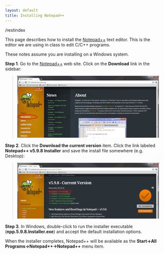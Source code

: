 ```yaml
---
layout: default
title: Installing Notepad++
---
```


/restindex

This page describes how to install the [Notepad++](http://notepad-plus-plus.org) text editor. This is the editor we are using in class to edit C/C++ programs.

These notes assume you are installing on a Windows system.

**Step 1**. Go to the [Notepad++](http://notepad-plus-plus.org) web site. Click on the **Download** link in the sidebar:

> ![image](images/nppStep1.png)

**Step 2**. Click the **Download the current version** item. Click the link labeled **Notepad++ v5.9.8 Installer** and save the install file somewhere (e.g. Desktop):

> ![image](images/nppStep2.png)

**Step 3**. In Windows, double-click to run the installer executable (**npp.5.9.8.Installer.exe**) and accept the default installation options.

When the installer completes, Notepad++ will be available as the **Start-\>All Programs-\>Notepad++-\>Notepad++** menu item.

